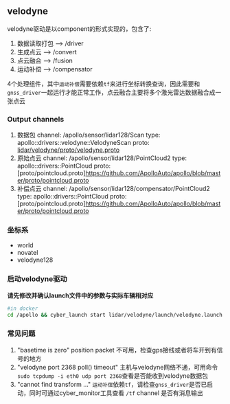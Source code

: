 ## velodyne
velodyne驱动是以component的形式实现的，包含了:

1. 数据读取打包 --> /driver
2. 生成点云 --> /convert
3. 点云融合 --> /fusion
4. 运动补偿 --> /compensator

4个处理组件，其中`运动补偿`需要依赖`tf`来进行坐标转换查询，因此需要和`gnss_driver`一起运行才能正常工作，点云融合主要将多个激光雷达数据融合成一张点云

### Output channels

1. 数据包
  channel: /apollo/sensor/lidar128/Scan
  type: apollo::drivers::velodyne::VelodyneScan
  proto: [lidar/velodyne/proto/velodyne.proto](https://github.com/ApolloAuto/apollo/blob/master/lidar/velodyne/proto/velodyne.proto)
2. 原始点云
  channel: /apollo/sensor/lidar128/PointCloud2
  type: apollo::drivers::PointCloud
  proto: [proto/pointcloud.proto]https://github.com/ApolloAuto/apollo/blob/master/proto/pointcloud.proto
3. 补偿点云
  channel: /apollo/sensor/lidar128/compensator/PointCloud2
  type: apollo::drivers::PointCloud
  proto: [proto/pointcloud.proto]https://github.com/ApolloAuto/apollo/blob/master/proto/pointcloud.proto

### 坐标系
* world
* novatel
* velodyne128

### 启动velodyne驱动
**请先修改并确认launch文件中的参数与实际车辆相对应**
```bash
#in docker
cd /apollo && cyber_launch start lidar/velodyne/launch/velodyne.launch
```

### 常见问题
1. "basetime is zero"
  position packet 不可用，检查gps接线或者将车开到有信号的地方
2. "velodyne port 2368 poll() timeout"
  主机与velodyne网络不通，可用命令`sudo tcpdump -i eth0 udp port 2368`查看是否能收到velodyne数据包
3. "cannot find transform ..."
  `运动补偿`依赖`tf`，请检查`gnss_driver`是否已启动，同时可通过cyber_monitor工具查看 `/tf` channel 是否有消息输出
